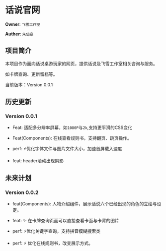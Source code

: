 # 话说官网

**Owner**: `飞雪工作室`

**Auther**: `朱仙变`

## 项目简介

本项目作为面向话说桌游玩家的网页，提供话说及飞雪工作室相关咨询与服务。

如卡牌查询、更新留档等。

当前版本：Version 0.0.1

## 历史更新

### Version 0.0.1

* Feat: 适配多分辨率屏幕，如`1080P`与`2k`,支持更平滑的CSS变化

* Feat(Components):  在线查看规则书，支持翻页、跳页操作。

* perf:  :zap:优化字体文件与图片文件大小，加速首屏载入速度

* feat: header滚动出现阴影

## 未来计划

### Version 0.0.2

* feat(Components): 人物介绍组件，展示话说六个已经出现的角色的立绘与设定。

* feat:  :sparkles: 在卡牌查询页面可以直接查看卡面与卡背的图片

* perf:  :zap:优化关键字查询，支持拼音模糊搜索类

* perf:  :zap: 优化在线规则书，改变展示方式。